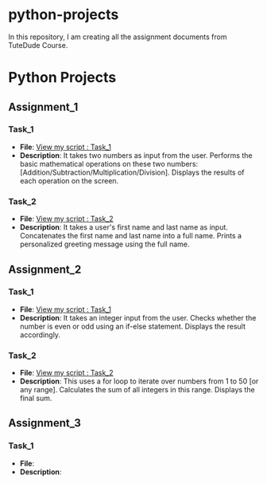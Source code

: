 # python-projects
In this repository, I am creating all the assignment documents from TuteDude Course.
# Python Projects

## Assignment_1
### Task_1
- **File**: [View my script : Task_1](assignment_1/mathematical_operations.py)
- **Description**: It takes two numbers as input from the user. Performs the basic mathematical operations on these two numbers: [Addition/Subtraction/Multiplication/Division]. Displays the results of each operation on the screen.

### Task_2
- **File**: [View my script : Task_2](assignment_1/personalized_greetings.py)
- **Description**: It takes a user's first name and last name as input. Concatenates the first name and last name into a full name. Prints a personalized greeting message using the full name.


## Assignment_2
### Task_1
- **File**: [View my script : Task_1](assignment_2/even_odd.py)
- **Description**: It takes an integer input from the user. Checks whether the number is even or odd using an if-else statement. Displays the result accordingly.

### Task_2
- **File**: [View my script : Task_2](assignment_2/sum_of_integers_loop.py)
- **Description**: This uses a for loop to iterate over numbers from 1 to 50 [or any range]. Calculates the sum of all integers in this range. Displays the final sum.

## Assignment_3
### Task_1
- **File**:
- **Description**:
